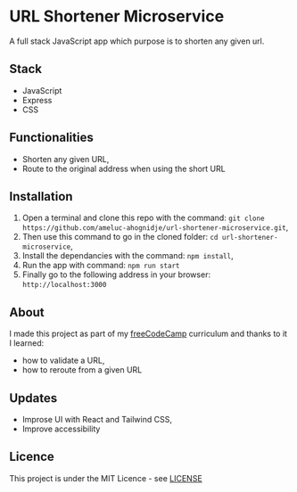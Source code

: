 # URL Shortener Microservice

A full stack JavaScript app which purpose is to shorten any given url.

## Stack
- JavaScript
- Express
- CSS

## Functionalities
- Shorten any given URL,
- Route to the original address when using the short URL

## Installation
1. Open a terminal and clone this repo with the command: `git clone https://github.com/ameluc-ahognidje/url-shortener-microservice.git`,
2. Then use this command to go in the cloned folder: `cd url-shortener-microservice`,
3. Install the dependancies with the command: `npm install`,
4. Run the app with command: `npm run start`
5. Finally go to the following address in your browser: `http://localhost:3000`

## About
I made this project as part of my [freeCodeCamp](https://www.freecodecamp.org/certification/ameluc/back-end-development-and-apis) curriculum and thanks to it I learned:
- how to validate a URL,
- how to reroute from a given URL 

## Updates
- Improse UI with React and Tailwind CSS,
- Improve accessibility

## Licence
This project is under the MIT Licence - see [LICENSE](LICENSE)
